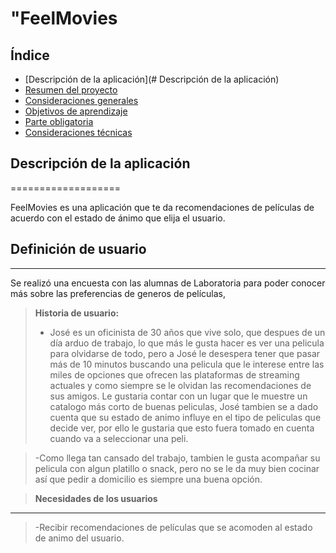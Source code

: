 # "FeelMovies

## Índice

- [Descripción de la aplicación](# Descripción de la aplicación)
- [Resumen del proyecto](#resumen-del-proyecto)
- [Consideraciones generales](#consideraciones-generales)
- [Objetivos de aprendizaje](#objetivos-de-aprendizaje)
- [Parte obligatoria](#parte-obligatoria)
- [Consideraciones técnicas](#consideraciones-técnicas)


## Descripción de la aplicación
===================

FeelMovies es una aplicación que te da recomendaciones de películas de acuerdo con el estado de ánimo que elija el usuario.



## Definición de usuario
-------------

Se realizó una encuesta con las alumnas de Laboratoria para poder conocer más sobre las preferencias de generos de películas, 

> **Historia de usuario:**
> - José es un oficinista de 30 años que vive solo, que despues de un día arduo de trabajo, lo que más le gusta hacer es ver una pelicula para olvidarse de todo, pero a José le desespera tener que pasar más de 10 minutos buscando una pelicula que le interese entre las miles de opciones que ofrecen las plataformas de streaming actuales y como siempre se le olvidan las recomendaciones de sus amigos. Le gustaria contar con un lugar que le muestre un catalogo más corto de buenas peliculas, José tambien se a dado cuenta que su estado de animo influye en el tipo de peliculas que decide ver, por ello le gustaria que esto fuera tomado en cuenta cuando va a seleccionar una peli.

> -Como llega tan cansado del trabajo, tambien le gusta acompañar su pelicula con algun platillo o snack, pero no se le da muy bien cocinar así que pedir a domicilio es siempre una buena opción.

>**Necesidades de los usuarios**
-------------
>-Recibir recomendaciones de películas que se acomoden al estado de animo del usuario.
    